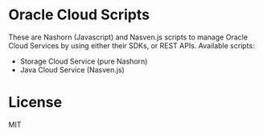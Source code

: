 Oracle Cloud Scripts
=====
These are Nashorn (Javascript) and Nasven.js scripts to manage Oracle Cloud Services by using either their SDKs, or REST APIs. Available scripts:

 * Storage Cloud Service (pure Nashorn)
 * Java Cloud Service (Nasven.js)

# License
MIT
